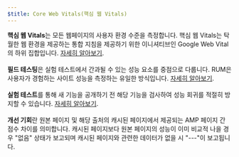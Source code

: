 ```yaml
---
$title: Core Web Vitals(핵심 웹 Vitals)
---
```


**핵심 웹 Vitals**는 모든 웹페이지의 사용자 환경 수준을 측정합니다. 핵심 웹 Vitals는 탁월한 웹 환경을 제공하는 통합 지침을 제공하기 위한 이니셔티브인 Google Web Vital의 하위 집합입니다. [자세히 알아보기](https://web.dev/vitals/). <br><br> **필드 테스팅**은 실험 테스트에서 간과될 수 있는 성능 요소를 중점으로 다룹니다. RUM은 사용자가 경험하는 사이트 성능을 측정하는 유일한 방식입니다. [자세히 알아보기](https://web.dev/user-centric-performance-metrics/#in-the-field). <br><br> **실험 테스트**를 통해 새 기능을 공개하기 전 해당 기능을 검사하여 성능 회귀를 적절히 방지할 수 있습니다. [자세히 알아보기](https://web.dev/user-centric-performance-metrics/#in-the-lab). <br><br> **개선 기회**란 원본 페이지 및 해당 출처의 캐시된 페이지에서 제공되는 AMP 페이지 간 점수 차이를 의미합니다. 캐시된 페이지보다 원본 페이지의 성능이 이미 비교적 나을 경우 "없음" 상태가 보고되며 캐시된 페이지와 관련한 데이터가 없을 시 "---"이 보고됩니다.
